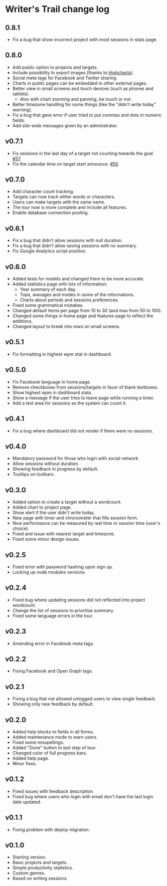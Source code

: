 # Writer's Trail change log

## 0.8.1

* Fix a bug that show incorrect project with most sessions in stats page.

## 0.8.0

* Add public option to projects and targets.
* Include possibility to export images (thanks to [Highcharts](http://www.highcharts.com)).
* Social meta tags for Facebook and Twitter sharing.
* Charts in public pages can be embedded in other external pages.
* Better view in small screens and touch devices (such as phones and tablets).
  * Also with chart zooming and panning, be touch or not.
* Better timezone handling for some things (like the "didn't write today" warning).
* Fix a bug that gave error if user tried to put commas and dots in numeric fields.
* Add site-wide messages given by an administrator.

## v0.7.1

* Fix sessions in the last day of a target not counting towards the goal.
  [#57](https://github.com/flikore/writerstrail/issues/57).
* Fix the calendar time on target start announce.
  [#55](https://github.com/flikore/writerstrail/issues/55).

## v0.7.0

* Add character count tracking.
* Targets can now track either words or characters.
* Users can make targets with the same name.
* The tour now is more complete and include all features.
* Enable database connection pooling.

## v0.6.1

* Fix a bug that didn't allow sessions with null duration.
* Fix a bug that didn't allow saving sessions with no summary.
* Fix Google Analytics script position.

## v0.6.0

* Added tests for models and changed them to be more accurate.
* Added statistics page with lots of information:
  * Year summary of each day.
  * Tops, averages and modes in some of the informations.
  * Charts about periods and sessions preferences.
* Fixed some grammatical mistakes.
* Changed default items per page from 10 to 30 (and max from 50 to 100).
* Changed some things in home page and features page to reflect the additions.
* Changed layout to break into rows on small screens.

## v0.5.1

* Fix formatting in highest wpm stat in dashboard.

## v0.5.0

* Fix Facebook language in home page.
* Remove checkboxes from sessions/targets in favor of blank textboxes.
* Show highest wpm in dashboard stats.
* Show a message if the user tries to leave page while running a timer.
* Add a text area for sessions so the system can count it.

## v0.4.1

* Fix a bug where dashboard did not render if there were no sessions.

## v0.4.0

* Mandatory password for those who login with social network.
* Allow sessions without duration.
* Showing feedback in progress by default.
* Tooltips on toolbars.

## v0.3.0

* Added option to create a target without a wordcount.
* Added chart to project page.
* Show alert if the user didn't write today.
* New page with timer and chronometer that fills session form.
* Now performance can be measured by real time or session time (user's choice).
* Fixed and issue with nearest target and timezone.
* Fixed some minor design issues.

## v0.2.5

* Fixed error with password hashing upon sign up.
* Locking up node modules versions.

## v0.2.4

* Fixed bug where updating sessions did not reflected into project wordcount.
* Change the list of sessions to prioritize summary.
* Fixed some language errors in the tour.

## v0.2.3

* Amending error in Facebook meta tags.

## v0.2.2

* Fixing Facebook and Open Graph tags.

## v0.2.1

* Fixing a bug that not allowed unlogged users to view single feedback.
* Showing only new feedback by default.

## v0.2.0

* Added help blocks to fields in all forms.
* Added maintenance mode to warn users.
* Fixed some misspellings.
* Added "Done" button to last step of tour.
* Changed color of full progress bars.
* Added help page.
* Minor fixes.

## v0.1.2

* Fixed issues with feedback description.
* Fixed bug where users who login with email don't have the last login date updated.

## v0.1.1

* Fixing problem with deploy migration.

## v0.1.0

* Starting version.
* Basic projects and targets.
* Simple productivity statistics.
* Custom genres.
* Based on writing sessions.